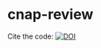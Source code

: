 # cnap-review
Cite the code: [![DOI](https://zenodo.org/badge/210374538.svg)](https://doi.org/10.5281/zenodo.4663299)

